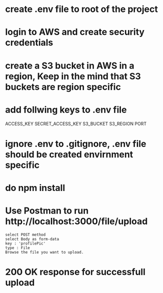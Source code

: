 # create .env file to root of the project

# login to AWS and create security credentials

# create a S3 bucket in AWS in a region, Keep in the mind that S3 buckets are region specific

# add follwing keys to .env file

ACCESS_KEY
SECRET_ACCESS_KEY
S3_BUCKET
S3_REGION
PORT

# ignore .env to .gitignore, .env file should be created envirnment specific

# do npm install

# Use Postman to run http://localhost:3000/file/upload

    select POST method
    select Body as form-data
    key : 'profilePic'
    type : File
    Browse the file you want to upload.

# 200 OK response for successfull upload
